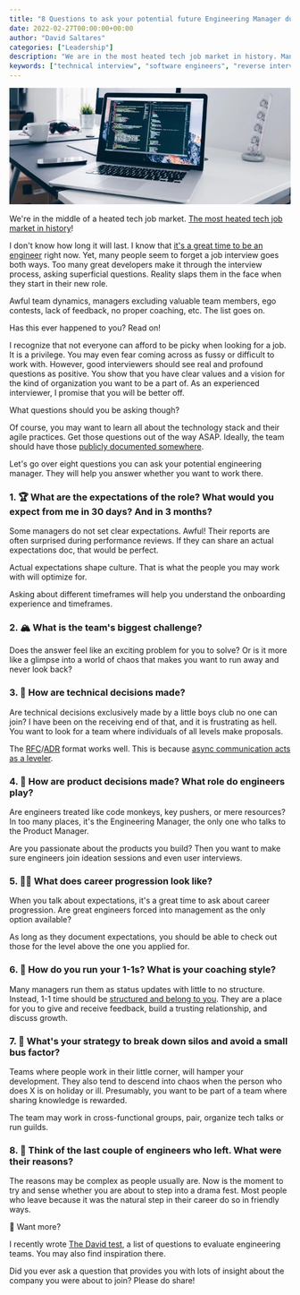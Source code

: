 ```yaml
---
title: "8 Questions to ask your potential future Engineering Manager during an interview"
date: 2022-02-27T00:00:00+00:00
author: "David Saltares"
categories: ["Leadership"]
description: "We are in the most heated tech job market in history. Many people forget a job interview goes both ways. You can avoid ending up in an awful team by asking some of these questions."
keywords: ["technical interview", "software engineers", "reverse interviewing", "tech interview questions", "ask your engineering manager", "ask your interviewer"]
---
```


![laptop with code on screen](/img/interview-laptop.png)

We're in the middle of a heated tech job market. [The most heated tech job market in history](https://blog.pragmaticengineer.com/advice-for-tech-workers-to-navigate-a-heated-job-market/)!

I don't know how long it will last. I know that [it's a great time to be an engineer](https://www.forbes.com/sites/forbestechcouncil/2021/04/13/analyzing-the-software-engineer-shortage/?sh=8c36ed0321c6) right now. Yet, many people seem to forget a job interview goes both ways. Too many great developers make it through the interview process, asking superficial questions. Reality slaps them in the face when they start in their new role.

Awful team dynamics, managers excluding valuable team members, ego contests, lack of feedback, no proper coaching, etc. The list goes on.

Has this ever happened to you? Read on!

I recognize that not everyone can afford to be picky when looking for a job. It is a privilege. You may even fear coming across as fussy or difficult to work with. However, good interviewers should see real and profound questions as positive. You show that you have clear values and a vision for the kind of organization you want to be a part of. As an experienced interviewer, I promise that you will be better off.

What questions should you be asking though?

Of course, you may want to learn all about the technology stack and their agile practices. Get those questions out of the way ASAP. Ideally, the team should have those [publicly documented somewhere](https://dev.to/aulaeducation/aula-behind-the-scenes-of-the-learning-experience-platform-our-stack-1gno).

Let's go over eight questions you can ask your potential engineering manager. They will help you answer whether you want to work there.

### 1. 🏆 What are the expectations of the role? What would you expect from me in 30 days? And in 3 months?

Some managers do not set clear expectations. Awful! Their reports are often surprised during performance reviews. If they can share an actual expectations doc, that would be perfect.

Actual expectations shape culture. That is what the people you may work with will optimize for.

Asking about different timeframes will help you understand the onboarding experience and timeframes.

### 2. 🏔️ What is the team's biggest challenge?

Does the answer feel like an exciting problem for you to solve? Or is it more like a glimpse into a world of chaos that makes you want to run away and never look back?

### 3. 🤔 How are technical decisions made?

Are technical decisions exclusively made by a little boys club no one can join? I have been on the receiving end of that, and it is frustrating as hell. You want to look for a team where individuals of all levels make proposals.

The [RFC](https://en.wikipedia.org/wiki/Request_for_Comments)/[ADR](https://adr.github.io/) format works well. This is because [async communication acts as a leveler](https://www.forbes.com/sites/laurelfarrer/2020/12/10/the-art-of-asynchronous-optimizing-efficiency-in-remote-teams/?sh=42bfa18a747c).

### 4. 🧪 How are product decisions made? What role do engineers play?

Are engineers treated like code monkeys, key pushers, or mere resources? In too many places, it's the Engineering Manager, the only one who talks to the Product Manager.

Are you passionate about the products you build? Then you want to make sure engineers join ideation sessions and even user interviews.

### 5. 🧗‍♀️ What does career progression look like?

When you talk about expectations, it's a great time to ask about career progression. Are great engineers forced into management as the only option available?

As long as they document expectations, you should be able to check out those for the level above the one you applied for.

### 6. 🤝 How do you run your 1-1s? What is your coaching style?

Many managers run them as status updates with little to no structure. Instead, 1-1 time should be [structured and belong to you](https://themanagershandbook.com/coaching-and-feedback/running-one-on-ones). They are a place for you to give and receive feedback, build a trusting relationship, and discuss growth.

### 7. 🚌 What's your strategy to break down silos and avoid a small bus factor?

Teams where people work in their little corner, will hamper your development. They also tend to descend into chaos when the person who does X is on holiday or ill. Presumably, you want to be part of a team where sharing knowledge is rewarded.

The team may work in cross-functional groups, pair, organize tech talks or run guilds.

### 8. 🚪 Think of the last couple of engineers who left. What were their reasons?

The reasons may be complex as people usually are. Now is the moment to try and sense whether you are about to step into a drama fest. Most people who leave because it was the natural step in their career do so in friendly ways.

🙌 Want more?

I recently wrote [The David test](/the-david-test-an-updated-joel-test-for-2022/), a list of questions to evaluate engineering teams. You may also find inspiration there.

Did you ever ask a question that provides you with lots of insight about the company you were about to join? Please do share!
